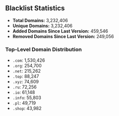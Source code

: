 ## Blacklist Statistics

- **Total Domains:** 3,232,406
- **Unique Domains:** 3,232,406
- **Added Domains Since Last Version:** 459,546
- **Removed Domains Since Last Version:** 249,056

### Top-Level Domain Distribution

-  `.com`: 1,530,426
-  `.org`: 254,700
-  `.net`: 215,262
-  `.top`: 88,247
-  `.xyz`: 74,609
-  `.ru`: 72,256
-  `.io`: 61,148
-  `.info`: 55,803
-  `.pl`: 49,719
-  `.shop`: 43,982
